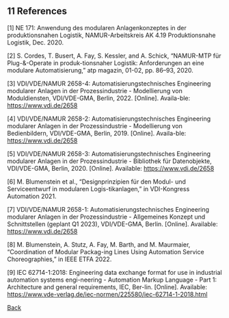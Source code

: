 ## 11 References

[1]	NE 171: Anwendung des modularen Anlagenkonzeptes in der produktionsnahen Logistik, NAMUR-Arbeitskreis AK 4.19 Produktionsnahe Logistik, Dec. 2020.

[2]	S. Cordes, T. Busert, A. Fay, S. Kessler, and A. Schick, “NAMUR-MTP für Plug-&-Operate in produk-tionsnaher Logistik: Anforderungen an eine modulare Automatisierung,” atp magazin, 01-02, pp. 86–93, 2020.

[3]	VDI/VDE/NAMUR 2658-4: Automatisierungstechnisches Engineering modularer Anlagen in der Prozessindustrie - Modellierung von Moduldiensten, VDI/VDE-GMA, Berlin, 2022. [Online]. Availa-ble: https://www.vdi.de/2658

[4]	VDI/VDE/NAMUR 2658-2: Automatisierungstechnisches Engineering modularer Anlagen in der Prozessindustrie - Modellierung von Bedienbildern, VDI/VDE-GMA, Berlin, 2019. [Online]. Availa-ble: https://www.vdi.de/2658

[5]	VDI/VDE/NAMUR 2658-3: Automatisierungstechnisches Engineering modularer Anlagen in der Prozessindustrie - Bibliothek für Datenobjekte, VDI/VDE-GMA, Berlin, 2020. [Online]. Available: https://www.vdi.de/2658

[6]	M. Blumenstein et al., “Designprinzipien für den Modul- und Serviceentwurf in modularen Logis-tikanlagen,” in VDI-Kongress Automation 2021.

[7]	VDI/VDE/NAMUR 2658-1: Automatisierungstechnisches Engineering modularer Anlagen in der Prozessindustrie - Allgemeines Konzept und Schnittstellen (geplant Q1 2023), VDI/VDE-GMA, Berlin. [Online]. Available: https://www.vdi.de/2658

[8]	M. Blumenstein, A. Stutz, A. Fay, M. Barth, and M. Maurmaier, “Coordination of Modular Packag-ing Lines Using Automation Service Choreographies,” in IEEE ETFA 2022.

[9]	IEC 62714-1:2018: Engineering data exchange format for use in industrial automation systems engi-neering - Automation Markup Language - Part 1: Architecture and general requirements, IEC, Ber-lin. [Online]. Available: https://www.vde-verlag.de/iec-normen/225580/iec-62714-1-2018.html

[Back](../README.md)